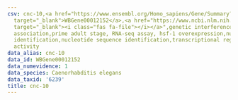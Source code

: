 ```yaml
---
csv: cnc-10,<a href="https://www.ensembl.org/Homo_sapiens/Gene/Summary?db=core;g=WBGene00012152"
  target="_blank">WBGene00012152</a>,<a href="https://www.ncbi.nlm.nih.gov/pubmed/30894454"
  target="_blank"><i class="fas fa-file"></i></a>",genetic interference,functional
  association,prime adult stage, RNA-seq assay, hsf-1 overexpression,nucleotide sequence
  identification,nucleotide sequence identification,transcriptional regulation,up-regulates
  activity
data_alias: cnc-10
data_id: WBGene00012152
data_numevidence: 1
data_species: Caenorhabditis elegans
data_taxid: '6239'
title: cnc-10
---
```

